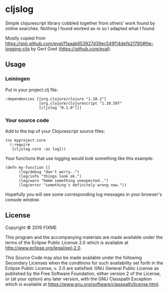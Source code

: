 # cljslog

Simple clojurescript library cobbled together from others' work found by online searches.
Nothing I found worked as-is so I adapted what I found.

Mostly copied from
https://gist.github.com/eval/f1aaab653927d39ec549f14defb21785#file-logging-cljs
by Gert Goet (https://github.com/eval).

## Usage

### Leiningen

Put in your project.clj file:

```
:dependencies [[org.clojure/clojure "1.10.1"]
               [org.clojure/clojurescript "1.10.597"
               [cljslog "0.1.0"]]]
```

### Your source code

Add to the top of your Clojurescript source files:

```
(ns myproject.core
  (:require
   [cljslog.core :as log]))

```

Your functions that use logging would look something like this example:

```
(defn my-function []
      (log/debug "don't worry..")
      (log/info "things look ok.")
      (log/warn "hmmm something unexpected..")
      (log/error "something's definitely wrong now."))
```

Hopefully you will see some corresponding log messages in your browser's console window.

## License

Copyright © 2019 FIXME

This program and the accompanying materials are made available under the
terms of the Eclipse Public License 2.0 which is available at
http://www.eclipse.org/legal/epl-2.0.

This Source Code may also be made available under the following Secondary
Licenses when the conditions for such availability set forth in the Eclipse
Public License, v. 2.0 are satisfied: GNU General Public License as published by
the Free Software Foundation, either version 2 of the License, or (at your
option) any later version, with the GNU Classpath Exception which is available
at https://www.gnu.org/software/classpath/license.html.
